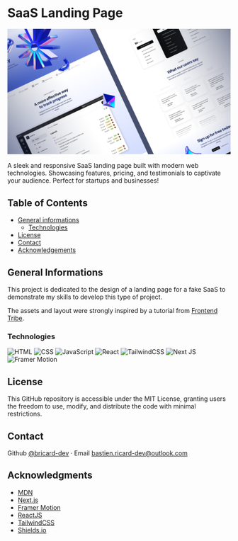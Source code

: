 # SaaS Landing Page

![Texte alternatif](/public/mockup.png 'Screenshot of SaaS Landing Page')

A sleek and responsive SaaS landing page built with modern web technologies. Showcasing features, pricing, and testimonials to captivate your audience. Perfect for startups and businesses!

## Table of Contents

- [General informations](#general-informations)
  - [Technologies](#technologies)
- [License](#license)
- [Contact](#contact)
- [Acknowledgements](#acknowledgments)

## General Informations

This project is dedicated to the design of a landing page for a fake SaaS to demonstrate my skills to develop this type of project.

The assets and layout were strongly inspired by a tutorial from [Frontend Tribe](https://frontendtribe.com).

### Technologies

![HTML](https://img.shields.io/badge/HTML5-E34F26?style=flat&logo=html5&logoColor=white)
![CSS](https://img.shields.io/badge/CSS3-1572B6?style=flat&logo=css3&logoColor=white)
![JavaScript](https://img.shields.io/badge/JavaScript-F7DF1E?style=flat&logo=javascript&logoColor=black)
![React](https://img.shields.io/badge/React-61DAFB?style=flat&logo=react&logoColor=black)
![TailwindCSS](https://img.shields.io/badge/TailwindCSS-06B6D4?style=flat&logo=tailwind-css&logoColor=white)
![Next JS](https://img.shields.io/badge/Next-black?style=flat&logo=next.js&logoColor=white)
![Framer Motion](https://img.shields.io/badge/Framer%20Motion-0055FF?style=flat&logo=framer&logoColor=white)

## License

This GitHub repository is accessible under the MIT License, granting users the freedom to use, modify, and distribute the code with minimal restrictions.

## Contact

Github [@bricard-dev](https://github.com/bricard-dev) · Email bastien.ricard-dev@outlook.com

## Acknowledgments

- [MDN](https://developer.mozilla.org/en-US/)
- [Next.js](https://nextjs.org)
- [Framer Motion](https://motion.dev)
- [ReactJS](https://reactjs.org)
- [TailwindCSS](https://tailwindcss.com/)
- [Shields.io](https://shields.io)
